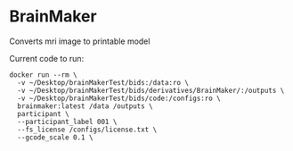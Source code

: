 # BrainMaker
Converts mri image to printable model

Current code to run:
```
docker run --rm \
  -v ~/Desktop/brainMakerTest/bids:/data:ro \
  -v ~/Desktop/brainMakerTest/bids/derivatives/BrainMaker/:/outputs \
  -v ~/Desktop/brainMakerTest/bids/code:/configs:ro \
  brainmaker:latest /data /outputs \
  participant \
  --participant_label 001 \
  --fs_license /configs/license.txt \
  --gcode_scale 0.1 \
```
